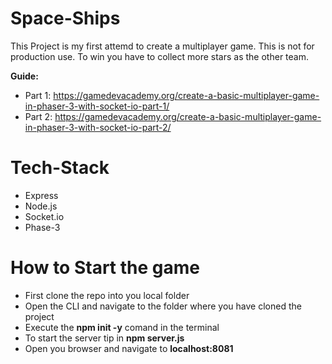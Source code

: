 # Space-Ships

This Project is my first attemd to create a multiplayer game. This is not for production use. To win you have to collect more stars as the other team.

**Guide:**
- Part 1: https://gamedevacademy.org/create-a-basic-multiplayer-game-in-phaser-3-with-socket-io-part-1/
- Part 2: https://gamedevacademy.org/create-a-basic-multiplayer-game-in-phaser-3-with-socket-io-part-2/

# Tech-Stack

- Express
- Node.js
- Socket.io
- Phase-3

# How to Start the game

- First clone the repo into you local folder
- Open the CLI and navigate to the folder where you have cloned the project
- Execute the **npm init -y** comand in the terminal
- To start the server tip in **npm server.js**
- Open you browser and navigate to **localhost:8081**
